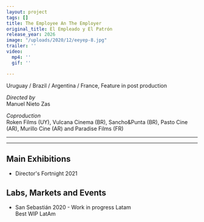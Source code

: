 ```yaml
---
layout: project
tags: []
title: The Employee An The Employer
original_title: El Empleado y El Patrón
release_year: 2026
image: "/uploads/2020/12/eeyep-8.jpg"
trailer: ''
video:
  mp4: ''
  gif: ''

---
```

Uruguay / Brazil / Argentina / France, Feature in post production

_Directed by_  
Manuel Nieto Zas

_Coproduction_  
Roken Films (UY), Vulcana Cinema (BR), Sancho&Punta (BR), Pasto Cine (AR), Murillo Cine (AR) and Paradise Films (FR)

***

***

## Main Exhibitions

* Director's Fortnight 2021

## Labs, Markets and Events

* San Sebastián 2020 - Work in progress Latam  
  Best WIP LatAm